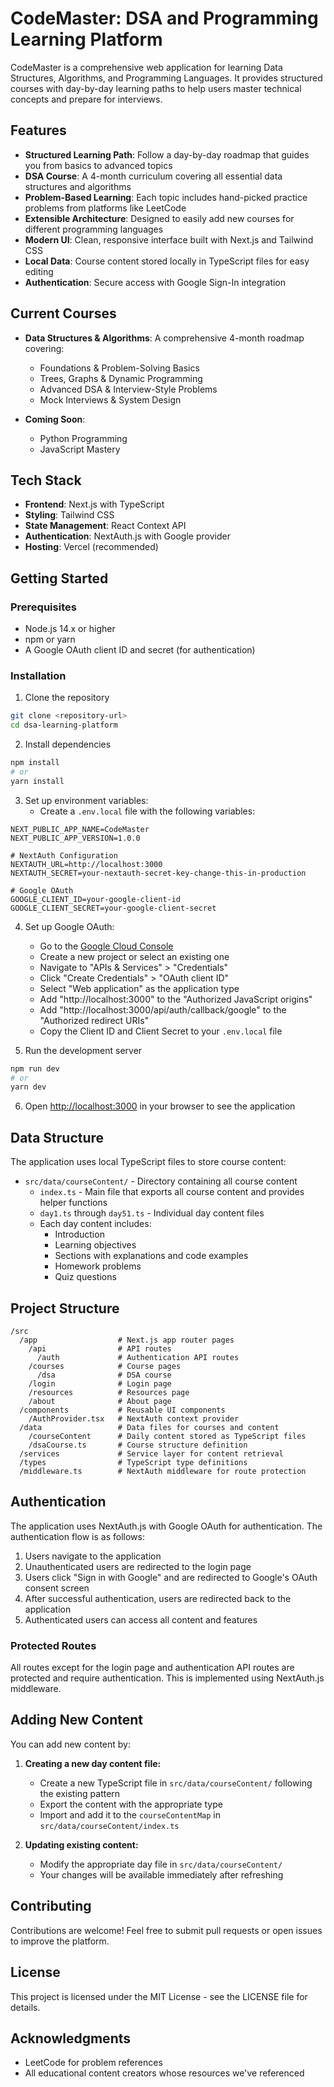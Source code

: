 # CodeMaster: DSA and Programming Learning Platform

CodeMaster is a comprehensive web application for learning Data Structures, Algorithms, and Programming Languages. It provides structured courses with day-by-day learning paths to help users master technical concepts and prepare for interviews.

## Features

- **Structured Learning Path**: Follow a day-by-day roadmap that guides you from basics to advanced topics
- **DSA Course**: A 4-month curriculum covering all essential data structures and algorithms
- **Problem-Based Learning**: Each topic includes hand-picked practice problems from platforms like LeetCode
- **Extensible Architecture**: Designed to easily add new courses for different programming languages
- **Modern UI**: Clean, responsive interface built with Next.js and Tailwind CSS
- **Local Data**: Course content stored locally in TypeScript files for easy editing
- **Authentication**: Secure access with Google Sign-In integration

## Current Courses

- **Data Structures & Algorithms**: A comprehensive 4-month roadmap covering:
  - Foundations & Problem-Solving Basics
  - Trees, Graphs & Dynamic Programming
  - Advanced DSA & Interview-Style Problems
  - Mock Interviews & System Design

- **Coming Soon**:
  - Python Programming
  - JavaScript Mastery

## Tech Stack

- **Frontend**: Next.js with TypeScript
- **Styling**: Tailwind CSS
- **State Management**: React Context API
- **Authentication**: NextAuth.js with Google provider
- **Hosting**: Vercel (recommended)

## Getting Started

### Prerequisites

- Node.js 14.x or higher
- npm or yarn
- A Google OAuth client ID and secret (for authentication)

### Installation

1. Clone the repository
```bash
git clone <repository-url>
cd dsa-learning-platform
```

2. Install dependencies
```bash
npm install
# or
yarn install
```

3. Set up environment variables:
   - Create a `.env.local` file with the following variables:

```
NEXT_PUBLIC_APP_NAME=CodeMaster
NEXT_PUBLIC_APP_VERSION=1.0.0

# NextAuth Configuration
NEXTAUTH_URL=http://localhost:3000
NEXTAUTH_SECRET=your-nextauth-secret-key-change-this-in-production

# Google OAuth
GOOGLE_CLIENT_ID=your-google-client-id
GOOGLE_CLIENT_SECRET=your-google-client-secret
```

4. Set up Google OAuth:
   - Go to the [Google Cloud Console](https://console.cloud.google.com/)
   - Create a new project or select an existing one
   - Navigate to "APIs & Services" > "Credentials"
   - Click "Create Credentials" > "OAuth client ID"
   - Select "Web application" as the application type
   - Add "http://localhost:3000" to the "Authorized JavaScript origins"
   - Add "http://localhost:3000/api/auth/callback/google" to the "Authorized redirect URIs"
   - Copy the Client ID and Client Secret to your `.env.local` file

5. Run the development server
```bash
npm run dev
# or
yarn dev
```

6. Open [http://localhost:3000](http://localhost:3000) in your browser to see the application

## Data Structure

The application uses local TypeScript files to store course content:

- `src/data/courseContent/` - Directory containing all course content
  - `index.ts` - Main file that exports all course content and provides helper functions
  - `day1.ts` through `day51.ts` - Individual day content files
  - Each day content includes:
    - Introduction
    - Learning objectives
    - Sections with explanations and code examples
    - Homework problems
    - Quiz questions

## Project Structure

```
/src
  /app                  # Next.js app router pages
    /api                # API routes
      /auth             # Authentication API routes
    /courses            # Course pages
      /dsa              # DSA course
    /login              # Login page
    /resources          # Resources page
    /about              # About page
  /components           # Reusable UI components
    /AuthProvider.tsx   # NextAuth context provider
  /data                 # Data files for courses and content
    /courseContent      # Daily content stored as TypeScript files
    /dsaCourse.ts       # Course structure definition
  /services             # Service layer for content retrieval
  /types                # TypeScript type definitions
  /middleware.ts        # NextAuth middleware for route protection
```

## Authentication

The application uses NextAuth.js with Google OAuth for authentication. The authentication flow is as follows:

1. Users navigate to the application
2. Unauthenticated users are redirected to the login page
3. Users click "Sign in with Google" and are redirected to Google's OAuth consent screen
4. After successful authentication, users are redirected back to the application
5. Authenticated users can access all content and features

### Protected Routes

All routes except for the login page and authentication API routes are protected and require authentication. This is implemented using NextAuth.js middleware.

## Adding New Content

You can add new content by:

1. **Creating a new day content file:**
   - Create a new TypeScript file in `src/data/courseContent/` following the existing pattern
   - Export the content with the appropriate type
   - Import and add it to the `courseContentMap` in `src/data/courseContent/index.ts`

2. **Updating existing content:**
   - Modify the appropriate day file in `src/data/courseContent/`
   - Your changes will be available immediately after refreshing

## Contributing

Contributions are welcome! Feel free to submit pull requests or open issues to improve the platform.

## License

This project is licensed under the MIT License - see the LICENSE file for details.

## Acknowledgments

- LeetCode for problem references
- All educational content creators whose resources we've referenced 